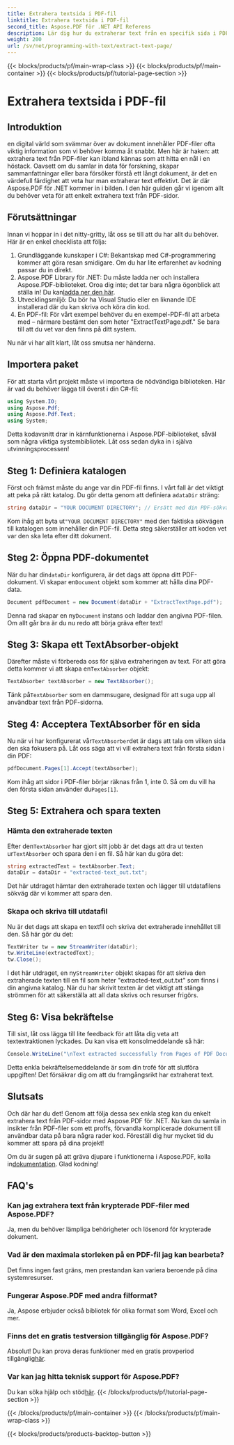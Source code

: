 ```yaml
---
title: Extrahera textsida i PDF-fil
linktitle: Extrahera textsida i PDF-fil
second_title: Aspose.PDF för .NET API Referens
description: Lär dig hur du extraherar text från en specifik sida i PDF-fil med Aspose.PDF för .NET.
weight: 200
url: /sv/net/programming-with-text/extract-text-page/
---
```


{{< blocks/products/pf/main-wrap-class >}}
{{< blocks/products/pf/main-container >}}
{{< blocks/products/pf/tutorial-page-section >}}

# Extrahera textsida i PDF-fil

## Introduktion

en digital värld som svämmar över av dokument innehåller PDF-filer ofta viktig information som vi behöver komma åt snabbt. Men här är haken: att extrahera text från PDF-filer kan ibland kännas som att hitta en nål i en höstack. Oavsett om du samlar in data för forskning, skapar sammanfattningar eller bara försöker förstå ett långt dokument, är det en värdefull färdighet att veta hur man extraherar text effektivt. Det är där Aspose.PDF för .NET kommer in i bilden. I den här guiden går vi igenom allt du behöver veta för att enkelt extrahera text från PDF-sidor.

## Förutsättningar

Innan vi hoppar in i det nitty-gritty, låt oss se till att du har allt du behöver. Här är en enkel checklista att följa:

1. Grundläggande kunskaper i C#: Bekantskap med C#-programmering kommer att göra resan smidigare. Om du har lite erfarenhet av kodning passar du in direkt.
2. Aspose.PDF Library för .NET: Du måste ladda ner och installera Aspose.PDF-biblioteket. Oroa dig inte; det tar bara några ögonblick att ställa in! Du kan[ladda ner den här](https://releases.aspose.com/pdf/net/).
3. Utvecklingsmiljö: Du bör ha Visual Studio eller en liknande IDE installerad där du kan skriva och köra din kod.
4. En PDF-fil: För vårt exempel behöver du en exempel-PDF-fil att arbeta med – närmare bestämt den som heter "ExtractTextPage.pdf." Se bara till att du vet var den finns på ditt system.

Nu när vi har allt klart, låt oss smutsa ner händerna.

## Importera paket

För att starta vårt projekt måste vi importera de nödvändiga biblioteken. Här är vad du behöver lägga till överst i din C#-fil:

```csharp
using System.IO;
using Aspose.Pdf;
using Aspose.Pdf.Text;
using System;
```

Detta kodavsnitt drar in kärnfunktionerna i Aspose.PDF-biblioteket, såväl som några viktiga systembibliotek. Låt oss sedan dyka in i själva utvinningsprocessen!

## Steg 1: Definiera katalogen

Först och främst måste du ange var din PDF-fil finns. I vårt fall är det viktigt att peka på rätt katalog. Du gör detta genom att definiera a`dataDir` sträng:

```csharp
string dataDir = "YOUR DOCUMENT DIRECTORY"; // Ersätt med din PDF-sökväg
```

 Kom ihåg att byta ut`"YOUR DOCUMENT DIRECTORY"` med den faktiska sökvägen till katalogen som innehåller din PDF-fil. Detta steg säkerställer att koden vet var den ska leta efter ditt dokument.

## Steg 2: Öppna PDF-dokumentet

 När du har din`dataDir` konfigurera, är det dags att öppna ditt PDF-dokument. Vi skapar en`Document` objekt som kommer att hålla dina PDF-data.

```csharp
Document pdfDocument = new Document(dataDir + "ExtractTextPage.pdf");
```

 Denna rad skapar en ny`Document` instans och laddar den angivna PDF-filen. Om allt går bra är du nu redo att börja gräva efter text!

## Steg 3: Skapa ett TextAbsorber-objekt

 Därefter måste vi förbereda oss för själva extraheringen av text. För att göra detta kommer vi att skapa en`TextAbsorber` objekt:

```csharp
TextAbsorber textAbsorber = new TextAbsorber();
```

 Tänk på`TextAbsorber` som en dammsugare, designad för att suga upp all användbar text från PDF-sidorna. 

## Steg 4: Acceptera TextAbsorber för en sida

 Nu när vi har konfigurerat vår`TextAbsorber`det är dags att tala om vilken sida den ska fokusera på. Låt oss säga att vi vill extrahera text från första sidan i din PDF:

```csharp
pdfDocument.Pages[1].Accept(textAbsorber);
```

 Kom ihåg att sidor i PDF-filer börjar räknas från 1, inte 0. Så om du vill ha den första sidan använder du`Pages[1]`.

## Steg 5: Extrahera och spara texten

### Hämta den extraherade texten

 Efter den`TextAbsorber` har gjort sitt jobb är det dags att dra ut texten ur`TextAbsorber` och spara den i en fil. Så här kan du göra det:

```csharp
string extractedText = textAbsorber.Text;
dataDir = dataDir + "extracted-text_out.txt";
```

Det här utdraget hämtar den extraherade texten och lägger till utdatafilens sökväg där vi kommer att spara den.

### Skapa och skriva till utdatafil

Nu är det dags att skapa en textfil och skriva det extraherade innehållet till den. Så här gör du det:

```csharp
TextWriter tw = new StreamWriter(dataDir);
tw.WriteLine(extractedText);
tw.Close();
```

 I det här utdraget, en ny`StreamWriter` objekt skapas för att skriva den extraherade texten till en fil som heter "extracted-text_out.txt" som finns i din angivna katalog. När du har skrivit texten är det viktigt att stänga strömmen för att säkerställa att all data skrivs och resurser frigörs.

## Steg 6: Visa bekräftelse

Till sist, låt oss lägga till lite feedback för att låta dig veta att textextraktionen lyckades. Du kan visa ett konsolmeddelande så här:

```csharp
Console.WriteLine("\nText extracted successfully from Pages of PDF Document.\nFile saved at " + dataDir);
```

Detta enkla bekräftelsemeddelande är som din trofé för att slutföra uppgiften! Det försäkrar dig om att du framgångsrikt har extraherat text.

## Slutsats

Och där har du det! Genom att följa dessa sex enkla steg kan du enkelt extrahera text från PDF-sidor med Aspose.PDF för .NET. Nu kan du samla in insikter från PDF-filer som ett proffs, förvandla komplicerade dokument till användbar data på bara några rader kod. Föreställ dig hur mycket tid du kommer att spara på dina projekt!

 Om du är sugen på att gräva djupare i funktionerna i Aspose.PDF, kolla in[dokumentation](https://reference.aspose.com/pdf/net/). Glad kodning!

## FAQ's

### Kan jag extrahera text från krypterade PDF-filer med Aspose.PDF?
Ja, men du behöver lämpliga behörigheter och lösenord för krypterade dokument.

### Vad är den maximala storleken på en PDF-fil jag kan bearbeta?
Det finns ingen fast gräns, men prestandan kan variera beroende på dina systemresurser.

### Fungerar Aspose.PDF med andra filformat?
Ja, Aspose erbjuder också bibliotek för olika format som Word, Excel och mer.

### Finns det en gratis testversion tillgänglig för Aspose.PDF?
 Absolut! Du kan prova deras funktioner med en gratis provperiod tillgänglig[här](https://releases.aspose.com/).

### Var kan jag hitta teknisk support för Aspose.PDF?
 Du kan söka hjälp och stöd[här](https://forum.aspose.com/c/pdf/10).
{{< /blocks/products/pf/tutorial-page-section >}}

{{< /blocks/products/pf/main-container >}}
{{< /blocks/products/pf/main-wrap-class >}}

{{< blocks/products/products-backtop-button >}}
